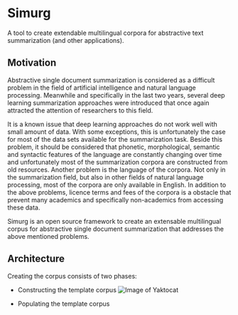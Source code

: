 # Simurg

A tool to create extendable multilingual corpora for abstractive text summarization (and other applications).
## Motivation
Abstractive single document summarization is considered as a difficult problem in the field of artificial intelligence and natural language processing. Meanwhile and specifically in the last two years, several deep learning summarization approaches were introduced that once again attracted the attention of researchers to this field.

It is a known issue that deep learning approaches do not work well with small amount of data. With some exceptions, this is unfortunately the case for most of the data sets available for the summarization task. Beside this problem, it should be considered that phonetic, morphological, semantic and syntactic features of the language are constantly changing over time and unfortunately most of the summarization corpora are constructed from old resources. Another problem is the language of the corpora. Not only in the summarization field, but also in other fields of natural language processing, most of the corpora are only available in English. In addition to the above problems, licence terms and fees of the corpora is a obstacle that prevent many academics and specifically non-academics from accessing these data.

Simurg is an open source framework to create an extensable multilingual corpus for abstractive single document summarization that addresses the above mentioned problems.

## Architecture
Creating the corpus consists of two phases:
- Constructing the template corpus
![Image of Yaktocat](https://github.com/pasmod/simurg/blob/master/images/architecture.jpg)

- Populating the template corpus
